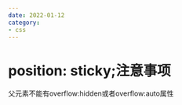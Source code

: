 ```yaml
---
date: 2022-01-12
category:
- css
---
```


#  position: sticky;注意事项

父元素不能有overflow:hidden或者overflow:auto属性


